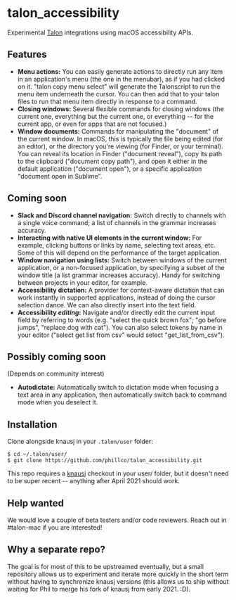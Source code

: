 # talon_accessibility

Experimental [Talon](https://talonvoice.com/) integrations using macOS accessibility APIs.

## Features

- **Menu actions:** You can easily generate actions to directly run any item in an application's menu (the one in the menubar), as if you had clicked on it. "talon copy menu select" will generate the Talonscript to run the menu item underneath the cursor. You can then add that to your talon files to run that menu item directly in response to a command. 
- **Closing windows:** Several flexible commands for closing windows (the current one, everything but the current one, or everything -- for the current app, or even for apps that are not focused.)
- **Window documents:** Commands for manipulating the "document" of the current window. In macOS, this is typically the file being edited (for an editor), or the directory you're viewing (for Finder, or your terminal). You can reveal its location in Finder ("document reveal"), copy its path to the clipboard ("document copy path"), and open it either in the default application ("document open"), or a specific application "document open in Sublime".

## Coming soon

- **Slack and Discord channel navigation:** Switch directly to channels with a single voice command; a list of channels in the grammar increases accuracy.
- **Interacting with native UI elements in the current window:** For example, clicking buttons or links by name, selecting text areas, etc. Some of this will depend on the performance of the target application.
- **Window navigation using lists:** Switch between windows of the current application, or a non-focused application, by specifying a subset of the window title (a list grammar increases accuracy). Handy for switching between projects in your editor, for example.
- **Accessibility dictation:** A provider for context-aware dictation that can work instantly in supported applications, instead of doing the cursor selection dance. We can also directly insert into the text field. 
- **Accessibility _editing_:** Navigate and/or directly edit the current input field by referring to words (e.g. "select the quick brown fox"; "go before jumps", "replace dog with cat"). You can also select tokens by name in your editor ("select get list from csv" would select "get_list_from_csv").

## Possibly coming soon

(Depends on community interest)

- **Autodictate:** Automatically switch to dictation mode when focusing a text area in any application, then automatically switch back to command mode when you deselect it.

## Installation

Clone alongside knausj in your `.talon/user` folder:

```
$ cd ~/.talon/user/
$ git clone https://github.com/phillco/talon_accessibility.git
```

This repo requires a [knausj](https://github.com/knausj85/knausj_talon) checkout in your user/ folder, but it doesn't need to be super recent -- anything after April 2021 should work.

## Help wanted

We would love a couple of beta testers and/or code reviewers. Reach out in #talon-mac if you are interested!

## Why a separate repo?

The goal is for most of this to be upstreamed eventually, but a small repository allows us to experiment and iterate more quickly in the short term without having to synchronize knausj versions (this allows us to ship without waiting for Phil to merge his fork of knausj from early 2021. :D).
